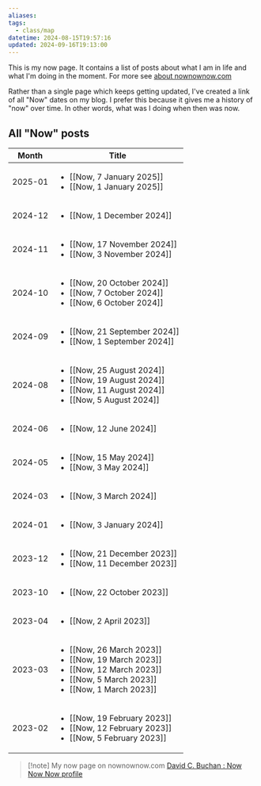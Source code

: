 ```yaml
---
aliases: 
tags:
  - class/map
datetime: 2024-08-15T19:57:16
updated: 2024-09-16T19:13:00
---
```

This is my now page. It contains a list of posts about what I am in life and what I'm doing in the moment. For more see [about nownownow.com](https://nownownow.com/about)

Rather than a single page which keeps getting updated, I've created a link of all "Now" dates on my blog. I prefer this because it gives me a history of "now" over time. In other words, what was I doing when then was now.
## All "Now" posts
<!-- QueryToSerialize: table without id row.key as Month, rows.file.link as Title from #class/now sort date(datetime) desc flatten dateformat(datetime,"yyyy-MM") as month group by dateformat(datetime,"yyyy-MM") sort rows.datetime desc -->
<!-- SerializedQuery: table without id row.key as Month, rows.file.link as Title from #class/now sort date(datetime) desc flatten dateformat(datetime,"yyyy-MM") as month group by dateformat(datetime,"yyyy-MM") sort rows.datetime desc -->

| Month   | Title                                                                                                                                                                                                                                                                                                                                                     |
| ------- | --------------------------------------------------------------------------------------------------------------------------------------------------------------------------------------------------------------------------------------------------------------------------------------------------------------------------------------------------------- |
| 2025-01 | <ul><li>[[Now, 7 January 2025]]</li><li>[[Now, 1 January 2025]]</li></ul>                                                                                                                                                                                                     |
| 2024-12 | <ul><li>[[Now, 1 December 2024]]</li></ul>                                                                                                                                                                                                                                                                         |
| 2024-11 | <ul><li>[[Now, 17 November 2024]]</li><li>[[Now, 3 November 2024]]</li></ul>                                                                                                                                                                                               |
| 2024-10 | <ul><li>[[Now, 20 October 2024]]</li><li>[[Now, 7 October 2024]]</li><li>[[Now, 6 October 2024]]</li></ul>                                                                                                                             |
| 2024-09 | <ul><li>[[Now, 21 September 2024]]</li><li>[[Now, 1 September 2024]]</li></ul>                                                                                                                                                                                           |
| 2024-08 | <ul><li>[[Now, 25 August 2024]]</li><li>[[Now, 19 August 2024]]</li><li>[[Now, 11 August 2024]]</li><li>[[Now, 5 August 2024]]</li></ul>                                                           |
| 2024-06 | <ul><li>[[Now, 12 June 2024]]</li></ul>                                                                                                                                                                                                                                                                               |
| 2024-05 | <ul><li>[[Now, 15 May 2024]]</li><li>[[Now, 3 May 2024]]</li></ul>                                                                                                                                                                                                                   |
| 2024-03 | <ul><li>[[Now, 3 March 2024]]</li></ul>                                                                                                                                                                                                                                                                               |
| 2024-01 | <ul><li>[[Now, 3 January 2024]]</li></ul>                                                                                                                                                                                                                                                                           |
| 2023-12 | <ul><li>[[Now, 21 December 2023]]</li><li>[[Now, 11 December 2023]]</li></ul>                                                                                                                                                                                             |
| 2023-10 | <ul><li>[[Now, 22 October 2023]]</li></ul>                                                                                                                                                                                                                                                                         |
| 2023-04 | <ul><li>[[Now, 2 April 2023]]</li></ul>                                                                                                                                                                                                                                                                               |
| 2023-03 | <ul><li>[[Now, 26 March 2023]]</li><li>[[Now, 19 March 2023]]</li><li>[[Now, 12 March 2023]]</li><li>[[Now, 5 March 2023]]</li><li>[[Now, 1 March 2023]]</li></ul> |
| 2023-02 | <ul><li>[[Now, 19 February 2023]]</li><li>[[Now, 12 February 2023]]</li><li>[[Now, 5 February 2023]]</li></ul>                                                                                                                     |
<!-- SerializedQuery END -->


> [!note] My now page on nownownow.com
> [David C. Buchan : Now Now Now profile](https://nownownow.com/p/KTEn)